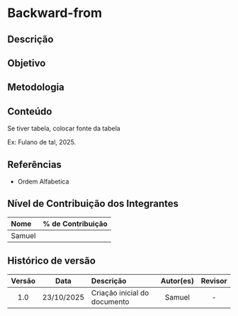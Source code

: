 # Backward-from

## Descrição

## Objetivo

## Metodologia

## Conteúdo

Se tiver tabela, colocar fonte da tabela

Ex: Fulano de tal, 2025.

## Referências

- Ordem Alfabetica

## Nível de Contribuição dos Integrantes

| Nome   | % de Contribuição |
| :----- | :---------------: |
| Samuel |                   |

## Histórico de versão

| Versão |    Data    | Descrição                    | Autor(es) | Revisor |
| :----: | :--------: | :--------------------------- | :-------: | :-----: |
|  1.0   | 23/10/2025 | Criação inicial do documento |  Samuel   |    -    |
